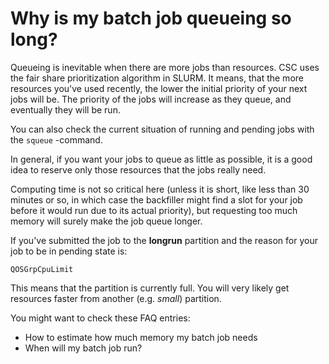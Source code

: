 # Why is my batch job queueing so long?

Queueing is inevitable when there are more jobs than resources. CSC uses the fair share prioritization algorithm in SLURM. It means, that the more resources you've used recently, the lower the initial priority of your next jobs will be. The priority of the jobs will increase as they queue, and eventually they will be run.

You can also check the current situation of running and pending jobs with the `squeue` -command.

In general, if you want your jobs to queue as little as possible, it is a good idea to reserve only those resources that 
the jobs really need.

Computing time is not so critical here (unless it is short, like less than 30 minutes or so, in which case the backfiller might find a slot for your job before it would run due to its actual priority), but requesting too much memory will surely make the job queue longer.

If you've submitted the job to the **longrun** partition and the reason for your job to be in pending state is:
```
QOSGrpCpuLimit
```
This means that the partition is currently full. You will very likely get resources faster from another (e.g. _small_) partition.

You might want to check these FAQ entries:

* How to estimate how much memory my batch job needs
* When will my batch job run?


